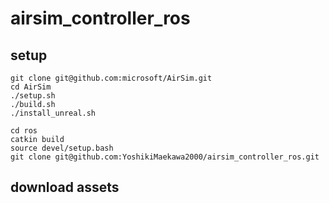 # airsim_controller_ros

## setup
```
git clone git@github.com:microsoft/AirSim.git  
cd AirSim  
./setup.sh  
./build.sh 
./install_unreal.sh  
  
cd ros  
catkin build
source devel/setup.bash  
git clone git@github.com:YoshikiMaekawa2000/airsim_controller_ros.git  
```
## download assets
